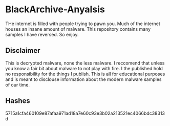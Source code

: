 # BlackArchive-Anyalsis
THe internet is filled with people trying to pawn you. Much of the internet houses an insane amount of malware. This repository contains many samples I have reversed. So enjoy. 

## Disclaimer
This is decrypted malware, none the less malware. I reccomend that unless you know a fair bit about malware to not play with fire. I the published hold no responsibility for the things I publish. This is all for educational purposes and is meant to disclouse information about the modern malware samples of our time.

## Hashes
5715a1cfa460109e87afaa971ad18a7e60c93e3b02a213521ec4066bdc38313d
